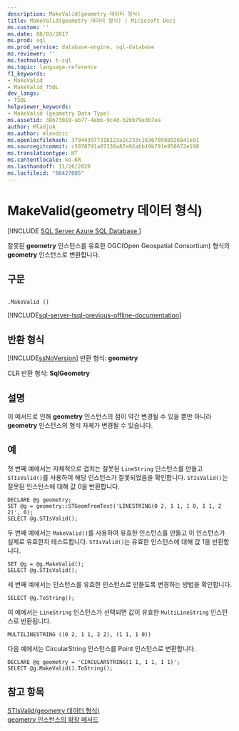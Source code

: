 ```yaml
---
description: MakeValid(geometry 데이터 형식)
title: MakeValid(geometry 데이터 형식) | Miciosoft Docs
ms.custom: ''
ms.date: 08/03/2017
ms.prod: sql
ms.prod_service: database-engine, sql-database
ms.reviewer: ''
ms.technology: t-sql
ms.topic: language-reference
f1_keywords:
- MakeValid
- MakeValid_TSQL
dev_langs:
- TSQL
helpviewer_keywords:
- MakeValid (geometry Data Type)
ms.assetid: 38673010-ab77-4ebb-9c4d-b26b79e3b7ea
author: MladjoA
ms.author: mlandzic
ms.openlocfilehash: 379443977316123a2c233c163670598926841e91
ms.sourcegitcommit: c5078791a07330a87a92abb19b791e950672e198
ms.translationtype: HT
ms.contentlocale: ko-KR
ms.lasthandoff: 11/26/2020
ms.locfileid: "88427085"
---
```

# <a name="makevalid-geometry-data-type"></a>MakeValid(geometry 데이터 형식)
[!INCLUDE [SQL Server Azure SQL Database ](../../includes/applies-to-version/sql-asdb.md)]

잘못된 **geometry** 인스턴스를 유효한 OGC(Open Geospatial Consortium) 형식의 **geometry** 인스턴스로 변환합니다.
  
## <a name="syntax"></a>구문  
  
```  
  
.MakeValid ()  
```  
  
[!INCLUDE[sql-server-tsql-previous-offline-documentation](../../includes/sql-server-tsql-previous-offline-documentation.md)]

## <a name="return-types"></a>반환 형식
 [!INCLUDE[ssNoVersion](../../includes/ssnoversion-md.md)] 반환 형식: **geometry**  
  
 CLR 반환 형식: **SqlGeometry**  
  
## <a name="remarks"></a>설명  
 이 메서드로 인해 **geometry** 인스턴스의 점이 약간 변경될 수 있을 뿐만 아니라 **geometry** 인스턴스의 형식 자체가 변경될 수 있습니다.  
  
## <a name="examples"></a>예  
 첫 번째 예에서는 자체적으로 겹치는 잘못된 `LineString` 인스턴스를 만들고 `STIsValid()`를 사용하여 해당 인스턴스가 잘못되었음을 확인합니다. `STIsValid()`는 잘못된 인스턴스에 대해 값 0을 반환합니다.  
  
```  
DECLARE @g geometry;  
SET @g = geometry::STGeomFromText('LINESTRING(0 2, 1 1, 1 0, 1 1, 2 2)', 0);  
SELECT @g.STIsValid();  
```  
  
 두 번째 예에서는 `MakeValid()`를 사용하여 유효한 인스턴스를 만들고 이 인스턴스가 실제로 유효한지 테스트합니다. `STIsValid()`는 유효한 인스턴스에 대해 값 1을 반환합니다.  
  
```  
SET @g = @g.MakeValid();  
SELECT @g.STIsValid();  
```  
  
 세 번째 예에서는 인스턴스를 유효한 인스턴스로 만들도록 변경하는 방법을 확인합니다.  
  
```  
SELECT @g.ToString();  
```  
  
 이 예에서는 `LineString` 인스턴스가 선택되면 값이 유효한 `MultiLineString` 인스턴스로 반환됩니다.  
  
```  
MULTILINESTRING ((0 2, 1 1, 2 2), (1 1, 1 0))  
```  
  
 다음 예에서는 CircularString 인스턴스를 Point 인스턴스로 변환합니다.  
  
```  
DECLARE @g geometry = 'CIRCULARSTRING(1 1, 1 1, 1 1)';  
SELECT @g.MakeValid().ToString();  
```  
  
## <a name="see-also"></a>참고 항목  
 [STIsValid&#40;geometry 데이터 형식&#41;](../../t-sql/spatial-geometry/stisvalid-geometry-data-type.md)   
 [geometry 인스턴스의 확장 메서드](../../t-sql/spatial-geometry/extended-methods-on-geometry-instances.md)  
  
  

